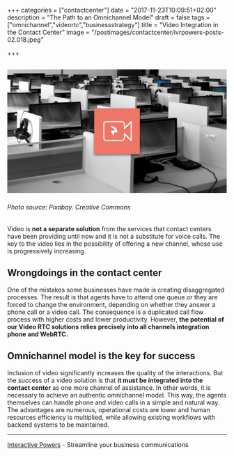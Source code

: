 +++
categories = ["contactcenter"]
date = "2017-11-23T10:09:51+02:00"
description = "The Path to an Omnichannel Model"
draft = false
tags = ["omnichannel","videortc","businessstrategy"]
title = "Video Integration in the Contact Center"
image = "/postimages/contactcenter/ivrpowers-posts-02.018.jpeg"

+++

![contact center](/postimages/contactcenter/ivrpowers-posts-02.018.jpeg)
------------------
###### Photo source: Pixabay. Creative Commons


Video is **not a separate solution** from the services that contact centers have been providing until now and it is not a substitute for voice calls. The key to the video lies in the possibility of offering a new channel, whose use is progressively increasing.
 
## Wrongdoings in the contact center
 
One of the mistakes some businesses have made is creating disaggregated processes. The result is that agents have to attend one queue or they are forced to change the environment, depending on whether they answer a phone call or a video call. The consequence is a duplicated call flow process with higher costs and lower productivity. However, **the potential of our Video RTC solutions relies precisely into all channels integration phone and WebRTC.**
 
## Omnichannel model is the key for success
 
Inclusion of video significantly increases the quality of the interactions. But the success of a video solution is that **it must be integrated into the contact center** as one more channel of assistance. In other words, it is necessary to achieve an authentic omnichannel model. This way, the agents themselves can handle phone and video calls in a simple and natural way. The advantages are numerous, operational costs are lower and human resources efficiency is multiplied, while allowing existing workflows with backend systems to be maintained.


---
[Interactive Powers](http://www.ivrpowers.com/) - Streamline your business communications




